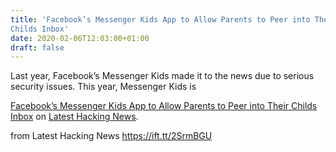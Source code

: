 ```yaml
---
title: 'Facebook’s Messenger Kids App to Allow Parents to Peer into Their
Childs Inbox'
date: 2020-02-06T12:03:00+01:00
draft: false
---
```


Last year, Facebook’s Messenger Kids made it to the news due to serious security issues. This year, Messenger Kids is

[Facebook’s Messenger Kids App to Allow Parents to Peer into Their Childs Inbox](https://latesthackingnews.com/2020/02/06/facebooks-messenger-kids-app-to-allow-parents-to-peer-into-their-childs-inbox/) on [Latest Hacking News](https://latesthackingnews.com).

  
  
from Latest Hacking News https://ift.tt/2SrmBGU